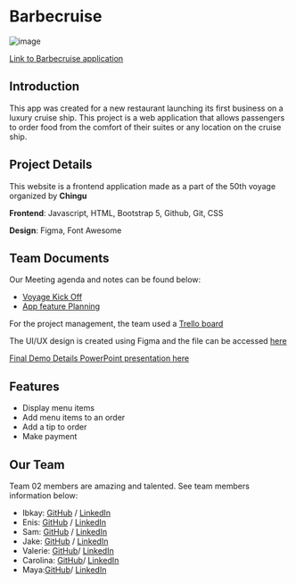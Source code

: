 # Barbecruise

![image](https://github.com/user-attachments/assets/ccd9fb2b-cd84-4530-a3d8-529a7a50fe03)

[Link to Barbecruise application](https://chingu-voyages.github.io/v50-tier1-team-02/)

## Introduction
This app was created for a new restaurant launching its first business on a luxury cruise ship. This project is a web application that allows passengers to order food from the comfort of their suites or any location on the cruise ship.

## Project Details
This website is a frontend application made as a part of the 50th voyage organized by **Chingu**

**Frontend**: Javascript, HTML, Bootstrap 5, Github, Git, CSS

**Design**: Figma, Font Awesome

## Team Documents

Our Meeting agenda and notes can be found below:

- [Voyage Kick Off](https://docs.google.com/document/d/1ZqYiw4DHtXUOQSKyt7TjITDDIr3IE_7Mum2b7Bl3lWw/edit)
- [App feature Planning](https://docs.google.com/document/d/1P5nhjg1sf_kUB4c8c61Qj4qEiRPnaGT8T1s5dnF_y6I/edit)

For the project management, the team used a [Trello board](https://trello.com/b/qx1vIxlU/restaurant-simulator-chingu-voyage-50-trello)

The UI/UX design is created using Figma and the file can be accessed [here](https://docs.google.com/document/d/1-nB9qgYA5rLk3e8-Zp_Rg3QZCp60YfkM/edit?usp=sharing&ouid=115195842294115799494&rtpof=true&sd=true)

[Final Demo Details PowerPoint presentation here](https://drive.google.com/file/d/1JhSZzd_OpvaVPbVc5EHySPJorSbETkeK/view?usp=sharing)

## Features

- Display menu items
- Add menu items to an order
- Add a tip to order
- Make payment

## Our Team

Team 02 members are amazing and talented. See team members information below:

- Ibkay: [GitHub](https://github.com/Ibkay1) / [LinkedIn](https://www.linkedin.com/in/abigail-afolabi/)
- Enis: [GitHub](https://github.com/ghaccountname) / [LinkedIn](https://linkedin.com/in/liaccountname)
- Sam: [GitHub](https://github.com/Samuel-Driggs) / [LinkedIn](https://linkedin.com/in/Samuel-Angelos)
- Jake: [GitHub](https://github.com/Dev-Wy/) / [LinkedIn](https://www.linkedin.com/in/jakewyantdeveloper/)
- Valerie: [GitHub](https://github.com/val-ue)/ [LinkedIn](https://www.linkedin.com/in/valerielabideveloper/)
- Carolina: [GitHub](https://github.com/val-ue)/ [LinkedIn](https://www.linkedin.com/in/valerielabideveloper/)
- Maya:[GitHub](https://github.com/val-ue)/ [LinkedIn](https://www.linkedin.com/in/valerielabideveloper/)
